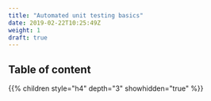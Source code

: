 ```yaml
---
title: "Automated unit testing basics"
date: 2019-02-22T10:25:49Z
weight: 1
draft: true
---
```


## Table of content

{{% children style="h4" depth="3" showhidden="true" %}}

